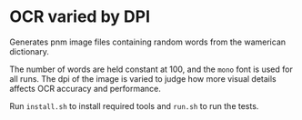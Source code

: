 # OCR varied by DPI

Generates pnm image files containing random words from the wamerican dictionary.

The number of words are held constant at 100, and the `mono` font is used for all runs. The dpi of the image is varied to judge how more visual details affects OCR accuracy and performance.

Run `install.sh` to install required tools and `run.sh` to run the tests.
